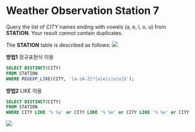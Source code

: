 ﻿# Weather Observation Station 7

Query the list of  _CITY_  names ending with vowels (a, e, i, o, u) from  **STATION**. Your result  _cannot_  contain duplicates.

The  **STATION**  table is described as follows:
![](https://s3.amazonaws.com/hr-challenge-images/9336/1449345840-5f0a551030-Station.jpg)

**방법1**  정규표현식 이용
```sql
SELECT DISTINCT(CITY)
FROM STATION
WHERE REGEXP_LIKE(CITY, '[a-zA-Z]*[a|e|i|o|u]$');
```
**방법2**  LIKE 이용
```sql
SELECT DISTINCT(CITY)
FROM STATION
WHERE CITY LIKE '% %a' or CITY LIKE '% %e' or CITY LIKE '% %e' or CITY LIKE '% %i' or CITY LIKE '% %u' or CITY LIKE '%a' or CITY LIKE '%e' or CITY LIKE '%i' or CITY LIKE '%o' or CITY LIKE '%u';
```

![](https://i.imgur.com/EGr2JnJ.png)

